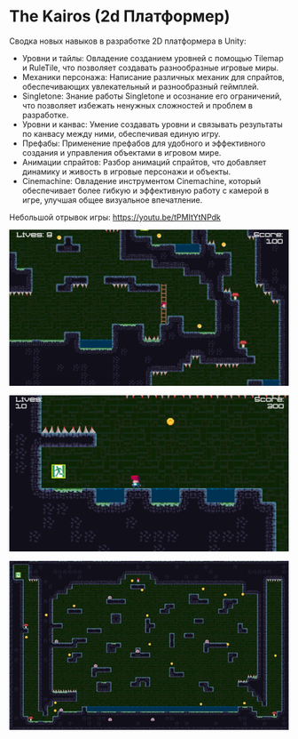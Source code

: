 # The Kairos (2d Платформер) 

Сводка новых навыков в разработке 2D платформера в Unity:

- Уровни и тайлы: Овладение созданием уровней с помощью Tilemap и RuleTile, что позволяет создавать разнообразные игровые миры.
- Механики персонажа: Написание различных механик для спрайтов, обеспечивающих увлекательный и разнообразный геймплей.
- Singletone: Знание работы Singletone и осознание его ограничений, что позволяет избежать ненужных сложностей и проблем в разработке.
- Уровни и канвас: Умение создавать уровни и связывать результаты по канвасу между ними, обеспечивая единую игру.
- Префабы: Применение префабов для удобного и эффективного создания и управления объектами в игровом мире.
- Анимации спрайтов: Разбор анимаций спрайтов, что добавляет динамику и живость в игровые персонажи и объекты.
- Cinemachine: Овладение инструментом Cinemachine, который обеспечивает более гибкую и эффективную работу с камерой в игре, улучшая общее визуальное впечатление.

Небольшой отрывок игры: https://youtu.be/tPMItYtNPdk

![Screenshot](https://github.com/ZeRcooI/ThePlatformer/blob/main/Assets/Screenshots/Screenshot%201.jpg)

![Screenshot](https://github.com/ZeRcooI/ThePlatformer/blob/main/Assets/Screenshots/Screenshot%202.jpg)

![Screenshot](https://github.com/ZeRcooI/ThePlatformer/blob/main/Assets/Screenshots/Screenshot%203.jpg)
